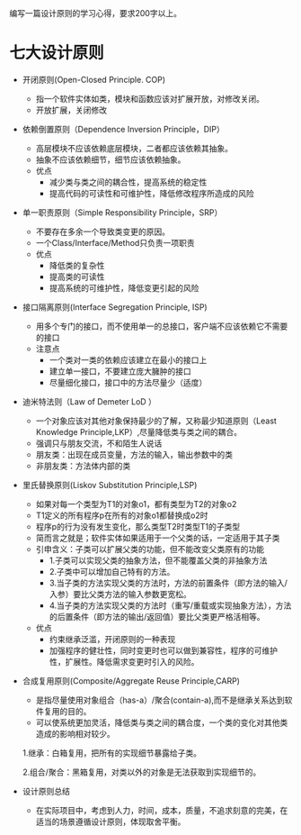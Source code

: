 编写一篇设计原则的学习心得，要求200字以上。

# 七大设计原则

- 开闭原则(Open-Closed Principle. COP)
  - 指一个软件实体如类，模块和函数应该对扩展开放，对修改关闭。
  - 开放扩展，关闭修改
  
- 依赖倒置原则（Dependence Inversion Principle，DIP）
  - 高层模块不应该依赖底层模块，二者都应该依赖其抽象。
  - 抽象不应该依赖细节，细节应该依赖抽象。
  - 优点
    - 减少类与类之间的耦合性，提高系统的稳定性
    - 提高代码的可读性和可维护性，降低修改程序所造成的风险
  
- 单一职责原则（Simple Responsibility Principle，SRP）
  - 不要存在多余一个导致类变更的原因。
  - 一个Class/Interface/Method只负责一项职责
  - 优点
    - 降低类的复杂性
    - 提高类的可读性
    - 提高系统的可维护性，降低变更引起的风险
  
- 接口隔离原则(Interface Segregation Principle, ISP)
  - 用多个专门的接口，而不使用单一的总接口，客户端不应该依赖它不需要的接口
  - 注意点
    - 一个类对一类的依赖应该建立在最小的接口上
    - 建立单一接口，不要建立庞大臃肿的接口
    - 尽量细化接口，接口中的方法尽量少（适度）
  
- 迪米特法则（Law of Demeter LoD ）

  - 一个对象应该对其他对象保持最少的了解，又称最少知道原则（Least Knowledge Principle,LKP）,尽量降低类与类之间的耦合。
  - 强调只与朋友交流，不和陌生人说话
  - 朋友类：出现在成员变量，方法的输入，输出参数中的类
  - 非朋友类：方法体内部的类

- 里氏替换原则(Liskov Substitution Principle,LSP) 

  - 如果对每一个类型为T1的对象o1，都有类型为T2的对象o2
  - T1定义的所有程序p在所有的对象o1都替换成o2时
  - 程序p的行为没有发生变化，那么类型T2时类型T1的子类型
  - 简而言之就是；软件实体如果适用于一个父类的话，一定适用于其子类
  - 引申含义：子类可以扩展父类的功能，但不能改变父类原有的功能
    - 1.子类可以实现父类的抽象方法，但不能覆盖父类的非抽象方法
    - 2.子类中可以增加自己特有的方法。
    - 3.当子类的方法实现父类的方法时，方法的前置条件（即方法的输入/入参）要比父类方法的输入参数更宽松。
    - 4.当子类的方法实现父类的方法时（重写/重载或实现抽象方法），方法的后置条件（即方法的输出/返回值）要比父类更严格活相等。
  - 优点
    - 约束继承泛滥，开闭原则的一种表现
    - 加强程序的健壮性，同时变更时也可以做到兼容性，程序的可维护性，扩展性。降低需求变更时引入的风险。

- 合成复用原则(Composite/Aggregate Reuse Principle,CARP)

  - 是指尽量使用对象组合（has-a）/聚合(contain-a),而不是继承关系达到软件复用的目的。
  - 可以使系统更加灵活，降低类与类之间的耦合度，一个类的变化对其他类造成的影响相对较少。

  1.继承：白箱复用，把所有的实现细节暴露给子类。

  2.组合/聚合：黑箱复用，对类以外的对象是无法获取到实现细节的。

- 设计原则总结

  - 在实际项目中，考虑到人力，时间，成本，质量，不追求刻意的完美，在适当的场景遵循设计原则，体现取舍平衡。



